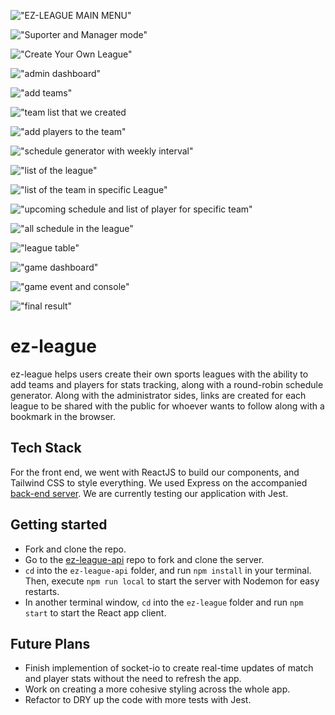 !["EZ-LEAGUE MAIN MENU"](https://github.com/jjjjjjonathan/ez-league/blob/main/docs/Screenshot%20by%20Snip%20My%20at%20Apr%2016%2C%202022%20at%2023:14:53.png)

!["Suporter and Manager mode"](https://github.com/jjjjjjonathan/ez-league/blob/main/docs/Screenshot%20by%20Snip%20My%20at%20Apr%2016%2C%202022%20at%2023:15:20.png)

!["Create Your Own League"](https://github.com/jjjjjjonathan/ez-league/blob/main/docs/Screenshot%20by%20Snip%20My%20at%20Apr%2016%2C%202022%20at%2023:19:08.png)

!["admin dashboard"](https://github.com/jjjjjjonathan/ez-league/blob/main/docs/Screenshot%20by%20Snip%20My%20at%20Apr%2016%2C%202022%20at%2023:21:49.png)

!["add teams"](https://github.com/jjjjjjonathan/ez-league/blob/main/docs/Screenshot%20by%20Snip%20My%20at%20Apr%2016%2C%202022%20at%2023:20:41.png)

!["team list that we created](https://github.com/jjjjjjonathan/ez-league/blob/main/docs/Screenshot%20by%20Snip%20My%20at%20Apr%2016%2C%202022%20at%2023:22:19.png)

!["add players to the team"](https://github.com/jjjjjjonathan/ez-league/blob/main/docs/Screenshot%20by%20Snip%20My%20at%20Apr%2016%2C%202022%20at%2023:30:07.png)

!["schedule generator with weekly interval"](https://github.com/jjjjjjonathan/ez-league/blob/main/docs/Screenshot%20by%20Snip%20My%20at%20Apr%2016%2C%202022%20at%2023:23:20.png)

!["list of the league"](https://github.com/jjjjjjonathan/ez-league/blob/main/docs/Screenshot%20by%20Snip%20My%20at%20Apr%2016%2C%202022%20at%2023:24:02.png)

!["list of the team in specific League"](https://github.com/jjjjjjonathan/ez-league/blob/main/docs/Screenshot%20by%20Snip%20My%20at%20Apr%2016%2C%202022%20at%2023:24:44.png)

!["upcoming schedule and list of player for specific team"](https://github.com/jjjjjjonathan/ez-league/blob/main/docs/Screenshot%20by%20Snip%20My%20at%20Apr%2016%2C%202022%20at%2023:25:24.png)

!["all schedule in the league"](https://github.com/jjjjjjonathan/ez-league/blob/main/docs/Screenshot%20by%20Snip%20My%20at%20Apr%2016%2C%202022%20at%2023:26:08.png)

!["league table"](https://github.com/jjjjjjonathan/ez-league/blob/main/docs/Screenshot%20by%20Snip%20My%20at%20Apr%2016%2C%202022%20at%2023:27:30.png)

!["game dashboard"](https://github.com/jjjjjjonathan/ez-league/blob/main/docs/Screenshot%20by%20Snip%20My%20at%20Apr%2016%2C%202022%20at%2023:31:13.png)

!["game event and console"](https://github.com/jjjjjjonathan/ez-league/blob/main/docs/Screenshot%20by%20Snip%20My%20at%20Apr%2016%2C%202022%20at%2023:34:35.png)

!["final result"](https://github.com/jjjjjjonathan/ez-league/blob/main/docs/Screenshot%20by%20Snip%20My%20at%20Apr%2016%2C%202022%20at%2023:35:07.png)

# ez-league

ez-league helps users create their own sports leagues with the ability to add teams and players for stats tracking, along with a round-robin schedule generator. Along with the administrator sides, links are created for each league to be shared with the public for whoever wants to follow along with a bookmark in the browser.

## Tech Stack

For the front end, we went with ReactJS to build our components, and Tailwind CSS to style everything. We used Express on the accompanied [back-end server](https://github.com/jjjjjjonathan/ez-league-api). We are currently testing our application with Jest.

## Getting started

- Fork and clone the repo.
- Go to the [ez-league-api](https://github.com/jjjjjjonathan/ez-league-api) repo to fork and clone the server.
- `cd` into the `ez-league-api` folder, and run `npm install` in your terminal. Then, execute `npm run local` to start the server with Nodemon for easy restarts.
- In another terminal window, `cd` into the `ez-league` folder and run `npm start` to start the React app client.

## Future Plans

- Finish implemention of socket-io to create real-time updates of match and player stats without the need to refresh the app.
- Work on creating a more cohesive styling across the whole app.
- Refactor to DRY up the code with more tests with Jest.
